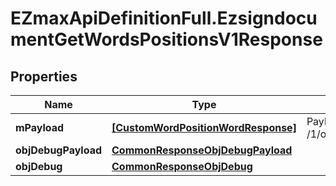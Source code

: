 # EZmaxApiDefinitionFull.EzsigndocumentGetWordsPositionsV1Response

## Properties

Name | Type | Description | Notes
------------ | ------------- | ------------- | -------------
**mPayload** | [**[CustomWordPositionWordResponse]**](CustomWordPositionWordResponse.md) | Payload for POST /1/object/ezsigndocument/{pkiEzsigndocumentID}/getWordsPositions | 
**objDebugPayload** | [**CommonResponseObjDebugPayload**](CommonResponseObjDebugPayload.md) |  | [optional] 
**objDebug** | [**CommonResponseObjDebug**](CommonResponseObjDebug.md) |  | [optional] 


